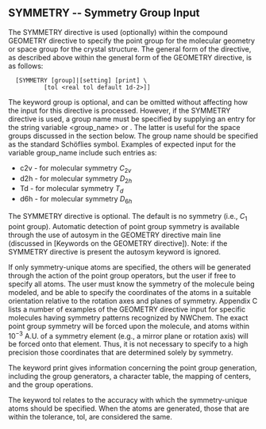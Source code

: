 SYMMETRY -- Symmetry Group Input
--------------------------------

The SYMMETRY directive is used (optionally) within the compound GEOMETRY
directive to specify the point group for the molecular geometry or space
group for the crystal structure. The general form of the directive, as
described above within the general form of the GEOMETRY directive, is as
follows:

`   [SYMMETRY [group] `<string group_name>`|`<integer group number>` [setting `<integer setting>`] [print] \`  
`          [tol <real tol default 1d-2>]]`

The keyword group is optional, and can be omitted without affecting how
the input for this directive is processed. However, if the SYMMETRY
directive is used, a group name must be specified by supplying an entry
for the string variable <group_name> or <group number>. The latter is
useful for the space groups discussed in the section below. The group
name should be specified as the standard Schöflies symbol. Examples of
expected input for the variable group\_name include such entries as:

-   c2v - for molecular symmetry *C*<sub>2*v*</sub>
-   d2h - for molecular symmetry *D*<sub>2*h*</sub>
-   Td - for molecular symmetry *T*<sub>*d*</sub>
-   d6h - for molecular symmetry *D*<sub>6*h*</sub>

The SYMMETRY directive is optional. The default is no symmetry (i.e.,
*C*<sub>1</sub> point group). Automatic detection of point group
symmetry is available through the use of autosym in the GEOMETRY
directive main line (discussed in [Keywords on the GEOMETRY directive]).
Note: if the SYMMETRY directive is present the autosym keyword is
ignored.

If only symmetry-unique atoms are specified, the others will be
generated through the action of the point group operators, but the user
if free to specify all atoms. The user must know the symmetry of the
molecule being modeled, and be able to specify the coordinates of the
atoms in a suitable orientation relative to the rotation axes and planes
of symmetry. Appendix C lists a number of examples of the GEOMETRY
directive input for specific molecules having symmetry patterns
recognized by NWChem. The exact point group symmetry will be forced upon
the molecule, and atoms within 10<sup>−3</sup> A.U. of a symmetry
element (e.g., a mirror plane or rotation axis) will be forced onto that
element. Thus, it is not necessary to specify to a high precision those
coordinates that are determined solely by symmetry.

The keyword print gives information concerning the point group
generation, including the group generators, a character table, the
mapping of centers, and the group operations.

The keyword tol relates to the accuracy with which the symmetry-unique
atoms should be specified. When the atoms are generated, those that are
within the tolerance, tol, are considered the same.
